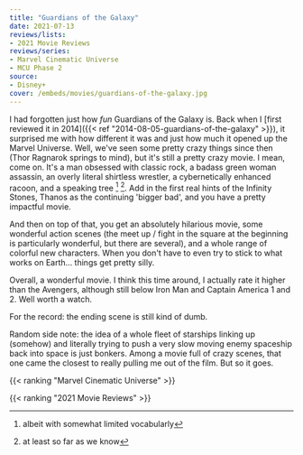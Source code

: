 ```yaml
---
title: "Guardians of the Galaxy"
date: 2021-07-13
reviews/lists:
- 2021 Movie Reviews
reviews/series:
- Marvel Cinematic Universe
- MCU Phase 2
source:
- Disney+
cover: /embeds/movies/guardians-of-the-galaxy.jpg
---
```


I had forgotten just how *fun* Guardians of the Galaxy is. Back when I [first reviewed it in 2014]({{< ref "2014-08-05-guardians-of-the-galaxy" >}}), it surprised me with how different it was and just how much it opened up the Marvel Universe. Well, we've seen some pretty crazy things since then (Thor Ragnarok springs to mind), but it's still a pretty crazy movie. I mean, come on. It's a man obsessed with classic rock, a badass green woman assassin, an overly literal shirtless wrestler, a cybernetically enhanced racoon, and a speaking tree [^iamgroot] [^wearegroot]. Add in the first real hints of the Infinity Stones, Thanos as the continuing 'bigger bad', and you have a pretty impactful movie. 

And then on top of that, you get an absolutely hilarious movie, some wonderful action scenes (the meet up / fight in the square at the beginning is particularly wonderful, but there are several), and a whole range of colorful new characters. When you don't have to even try to stick to what works on Earth... things get pretty silly. 

Overall, a wonderful movie. I think this time around, I actually rate it higher than the Avengers, although still below Iron Man and Captain America 1 and 2. Well worth a watch. 

For the record: the ending scene is still kind of dumb. 

Random side note: the idea of a whole fleet of starships linking up (somehow) and literally trying to push a very slow moving enemy spaceship back into space is just bonkers. Among a movie full of crazy scenes, that one came the closest to really pulling me out of the film. But so it goes. 

{{< ranking "Marvel Cinematic Universe" >}}

{{< ranking "2021 Movie Reviews" >}}

[^iamgroot]: albeit with somewhat limited vocabularly[^wearegroot]
[^wearegroot]: at least so far as we know